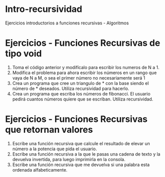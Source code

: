 # Intro-recursividad
Ejercicios introductorios a funciones recursivas - Algoritmos

# Ejercicios - Funciones Recursivas de tipo void
1. Toma el código anterior y modifícalo para escribir los numeros de N a 1.
2. Modifica el problema para ahora escribir los números en un rango que vaya de N a M, o sea el primer número no necesariamente será 1
3. Crea un programa que cree un triangulo de * con la base siendo el número de * deseados. Utiliza recursividad para hacerlo.
4. Crea un programa que escriba los números de fibonacci. El usuario pedirá cuantos números quiere que se escriban. Utiliza recursividad.

# Ejercicios - Funciones Recursivas que retornan valores
1. Escribe una función recursiva que calcule el resultado de elevar un número a la potencia que pida el usuario.
2. Escribe una función recursiva a la que le pasas una cadena de texto y la devuelva invertida, para luego imprimirla en la consola.
3. Escribe una función recursiva que me devuelva si una palabra esta ordenada alfabeticamente.